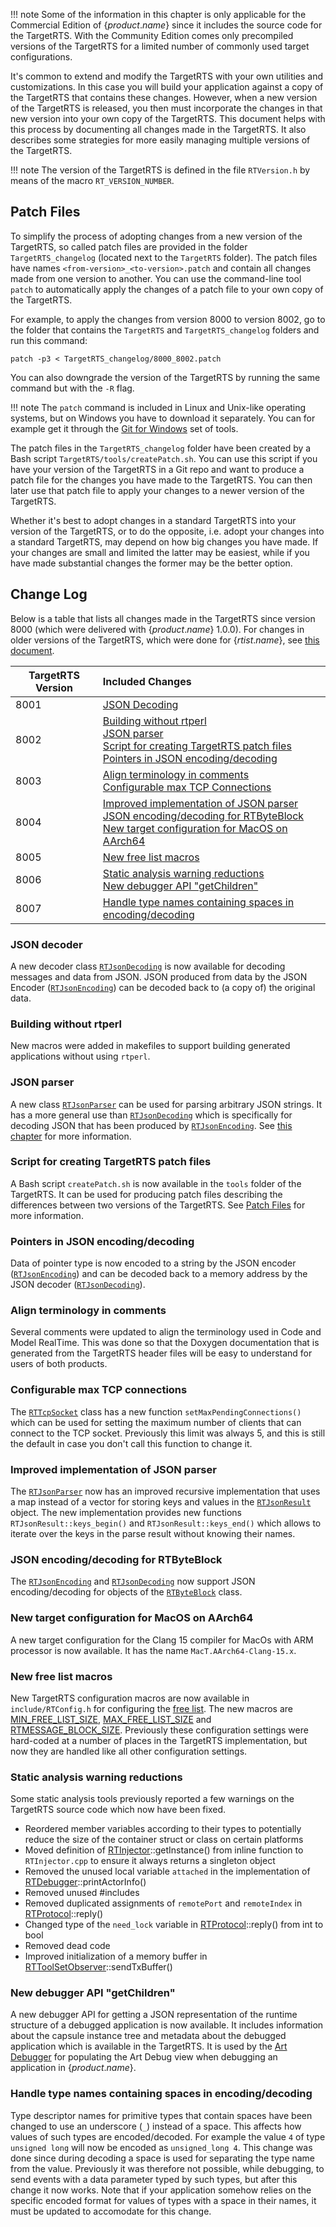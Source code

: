 !!! note 
    Some of the information in this chapter is only applicable for the Commercial Edition of {$product.name$} since it includes the source code for the TargetRTS. With the Community Edition comes only precompiled versions of the TargetRTS for a limited number of commonly used target configurations.

It's common to extend and modify the TargetRTS with your own utilities and customizations. In this case you will build your application against a copy of the TargetRTS that contains these changes. However, when a new version of the TargetRTS is released, you then must incorporate the changes in that new version into your own copy of the TargetRTS. This document helps with this process by documenting all changes made in the TargetRTS. It also describes some strategies for more easily managing multiple versions of the TargetRTS.

!!! note 
    The version of the TargetRTS is defined in the file `RTVersion.h` by means of the macro `RT_VERSION_NUMBER`.

## Patch Files
To simplify the process of adopting changes from a new version of the TargetRTS, so called patch files are provided in the folder `TargetRTS_changelog` (located next to the `TargetRTS` folder). The patch files have names `<from-version>_<to-version>.patch` and contain all changes made from one version to another. You can use the command-line tool `patch` to automatically apply the changes of a patch file to your own copy of the TargetRTS. 

For example, to apply the changes from version 8000 to version 8002, go to the folder that contains the `TargetRTS` and `TargetRTS_changelog` folders and run this command:

```
patch -p3 < TargetRTS_changelog/8000_8002.patch
```

You can also downgrade the version of the TargetRTS by running the same command but with the `-R` flag.

!!! note
    The `patch` command is included in Linux and Unix-like operating systems, but on Windows you have to download it separately. You can for example get it through the [Git for Windows](https://gitforwindows.org/) set of tools.

The patch files in the `TargetRTS_changelog` folder have been created by a Bash script `TargetRTS/tools/createPatch.sh`. You can use this script if you have your version of the TargetRTS in a Git repo and want to produce a patch file for the changes you have made to the TargetRTS. You can then later use that patch file to apply your changes to a newer version of the TargetRTS.

Whether it's best to adopt changes in a standard TargetRTS into your version of the TargetRTS, or to do the opposite, i.e. adopt your changes into a standard TargetRTS, may depend on how big changes you have made. If your changes are small and limited the latter may be easiest, while if you have made substantial changes the former may be the better option.

## Change Log
Below is a table that lists all changes made in the TargetRTS since version 8000 (which were delivered with {$product.name$} 1.0.0). For changes in older versions of the TargetRTS, which were done for {$rtist.name$}, see [this document](https://model-realtime.hcldoc.com/help/topic/com.ibm.xtools.rsarte.webdoc/pdf/ModelRealTime_RoseRT_All_Changes_in_Cpp_TargetRTS.pdf).

| TargetRTS Version | Included Changes | 
|----------|:-------------|
| 8001 | [JSON Decoding](#json-decoder) | 
| 8002 | [Building without rtperl](#building-without-rtperl) <br> [JSON parser](#json-parser) <br> [Script for creating TargetRTS patch files](#script-for-creating-targetrts-patch-files) <br> [Pointers in JSON encoding/decoding](#pointers-in-json-encodingdecoding) | 
| 8003 | [Align terminology in comments](#align-terminology-in-comments) <br> [Configurable max TCP Connections](#configurable-max-tcp-connections) |
| 8004 | [Improved implementation of JSON parser](#improved-implementation-of-json-parser) <br> [JSON encoding/decoding for RTByteBlock](#json-encodingdecoding-for-rtbyteblock) <br> [New target configuration for MacOS on AArch64](#new-target-configuration-for-macos-on-aarch64) |
| 8005 | [New free list macros](#new-free-list-macros) |
| 8006 | [Static analysis warning reductions](#static-analysis-warning-reductions) <br> [New debugger API "getChildren"](#new-debugger-api-getchildren) |
| 8007 | [Handle type names containing spaces in encoding/decoding](#handle-type-names-containing-spaces-in-encodingdecoding) |

### JSON decoder
A new decoder class [`RTJsonDecoding`](../targetrts-api/class_r_t_json_decoding.html) is now available for decoding messages and data from JSON. JSON produced from data by the JSON Encoder ([`RTJsonEncoding`](../targetrts-api/class_r_t_json_encoding.html)) can be decoded back to (a copy of) the original data.

### Building without rtperl
New macros were added in makefiles to support building generated applications without using `rtperl`.

### JSON parser
A new class [`RTJsonParser`](../targetrts-api/class_r_t_json_parser.html) can be used for parsing arbitrary JSON strings. It has a more general use than [`RTJsonDecoding`](../targetrts-api/class_r_t_json_decoding.html) which is specifically for decoding JSON that has been produced by [`RTJsonEncoding`](../targetrts-api/class_r_t_json_encoding.html). See [this chapter](encoding-decoding.md#json-parser) for more information.

### Script for creating TargetRTS patch files
A Bash script `createPatch.sh` is now available in the `tools` folder of the TargetRTS. It can be used for producing patch files describing the differences between two versions of the TargetRTS. See [Patch Files](#patch-files) for more information.

### Pointers in JSON encoding/decoding
Data of pointer type is now encoded to a string by the JSON encoder ([`RTJsonEncoding`](../targetrts-api/class_r_t_json_encoding.html)) and can be decoded back to a memory address by the JSON decoder ([`RTJsonDecoding`](../targetrts-api/class_r_t_json_decoding.html)).

### Align terminology in comments
Several comments were updated to align the terminology used in Code and Model RealTime. This was done so that the Doxygen documentation that is generated from the TargetRTS header files will be easy to understand for users of both products.

### Configurable max TCP connections
The [`RTTcpSocket`](../targetrts-api/class_r_t_tcp_socket.html) class has a new function `setMaxPendingConnections()` which can be used for setting the maximum number of clients that can connect to the TCP socket. Previously this limit was always 5, and this is still the default in case you don't call this function to change it.

### Improved implementation of JSON parser
The [`RTJsonParser`](../targetrts-api/class_r_t_json_parser.html) now has an improved recursive implementation that uses a map instead of a vector for storing keys and values in the [`RTJsonResult`](../targetrts-api/class_r_t_json_result.html) object. The new implementation provides new functions `RTJsonResult::keys_begin()` and `RTJsonResult::keys_end()` which allows to iterate over the keys in the parse result without knowing their names.

### JSON encoding/decoding for RTByteBlock
The [`RTJsonEncoding`](../targetrts-api/class_r_t_json_encoding.html) and [`RTJsonDecoding`](../targetrts-api/class_r_t_json_decoding.html) now support JSON encoding/decoding for objects of the [`RTByteBlock`](../targetrts-api/class_r_t_byte_block.html) class.

### New target configuration for MacOS on AArch64
A new target configuration for the Clang 15 compiler for MacOs with ARM processor is now available. It has the name `MacT.AArch64-Clang-15.x`.

### New free list macros
New TargetRTS configuration macros are now available in `include/RTConfig.h` for configuring the [free list](message-communication.md#message-memory-management). The new macros are [MIN_FREE_LIST_SIZE](build.md#min_free_list_size), [MAX_FREE_LIST_SIZE](build.md#max_free_list_size) and [RTMESSAGE_BLOCK_SIZE](build.md#rtmessage_block_size). Previously these configuration settings were hard-coded at a number of places in the TargetRTS implementation, but now they are handled like all other configuration settings.

### Static analysis warning reductions
Some static analysis tools previously reported a few warnings on the TargetRTS source code which now have been fixed.

- Reordered member variables according to their types to potentially reduce the size of the container struct or class on certain platforms
- Moved definition of [RTInjector](../targetrts-api/class_r_t_injector.html)::getInstance() from inline function to `RTInjector.cpp` to ensure it always returns a singleton object
- Removed the unused local variable `attached` in the implementation of [RTDebugger](../targetrts-api/class_r_t_debugger.html)::printActorInfo()
- Removed unused #includes
- Removed duplicated assignments of `remotePort` and `remoteIndex` in [RTProtocol](../targetrts-api/class_r_t_protocol.html)::reply()
- Changed type of the `need_lock` variable in [RTProtocol](../targetrts-api/class_r_t_protocol.html)::reply() from int to bool
- Removed dead code
- Improved initialization of a memory buffer in [RTToolSetObserver](../targetrts-api/class_r_t_toolset_observer.html)::sendTxBuffer()

### New debugger API "getChildren"
A new debugger API for getting a JSON representation of the runtime structure of a debugged application is now available. It includes information about the capsule instance tree and metadata about the debugged application which is available in the TargetRTS. It is used by the [Art Debugger](../running-and-debugging/debugging.md) for populating the Art Debug view when debugging an application in {$product.name$}.

### Handle type names containing spaces in encoding/decoding
Type descriptor names for primitive types that contain spaces have been changed to use an underscore (`_`) instead of a space. This affects how values of such types are encoded/decoded. For example the value `4` of type `unsigned long` will now be encoded as `unsigned_long 4`. This change was done since during decoding a space is used for separating the type name from the value. Previously it was therefore not possible, while debugging, to send events with a data parameter typed by such types, but after this change it now works. Note that if your application somehow relies on the specific encoded format for values of types with a space in their names, it must be updated to accomodate for this change. 